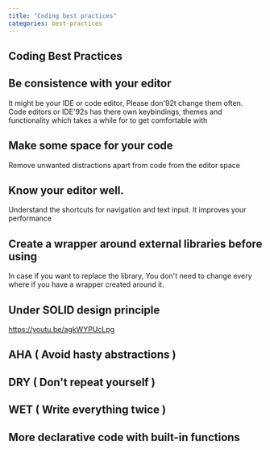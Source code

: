 ```yaml
---
title: "Coding best practices"
categories: best-practices
---
```


## Coding Best Practices

## Be consistence with your editor

It might be your IDE or code editor, Please don\'92t change them often. Code editors or IDE\'92s has there own keybindings, themes and functionality which takes a while for to get comfortable with

## Make some space for your code

Remove unwanted distractions apart from code from the editor space

## Know your editor well.

Understand the shortcuts for navigation and text input. It improves your performance

## Create a wrapper around external libraries before using

In case if you want to replace the library, You don't need to change every where if you have a wrapper created around it.

## Under SOLID design principle

https://youtu.be/agkWYPUcLpg

## AHA ( Avoid hasty abstractions )

## DRY ( Don't repeat yourself )

## WET ( Write everything twice )

## More declarative code with built-in functions


